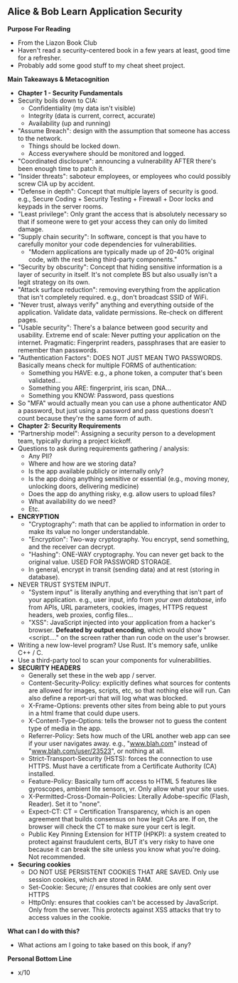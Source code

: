 ## Alice & Bob Learn Application Security

**Purpose For Reading**
- From the Liazon Book Club
- Haven't read a security-centered book in a few years at least, good time for a refresher.
- Probably add some good stuff to my cheat sheet project.
 
**Main Takeaways & Metacognition**
- **Chapter 1 - Security Fundamentals**
- Security boils down to CIA:
	- Confidentiality (my data isn't visible)
	- Integrity (data is current, correct, accurate)
	- Availability (up and running)
- "Assume Breach": design with the assumption that someone has access to the network.
	- Things should be locked down.
	- Access everywhere should be monitored and logged.
- "Coordinated disclosure": announcing a vulnerability AFTER there's been enough time to patch it.
- "Insider threats": saboteur employees, or employees who could possibly screw CIA up by accident.
- "Defense in depth": Concept that multiple layers of security is good. e.g., Secure Coding + Security Testing + Firewall + Door locks and keypads in the server rooms.
- "Least privilege": Only grant the access that is absolutely necessary so that if someone were to get your access they can only do limited damage.
- "Supply chain security": In software, concept is that you have to carefully monitor your code dependencies for vulnerabilities.
	- "Modern applications are typically made up of 20-40% original code, with the rest being third-party components."
- "Security by obscurity": Concept that hiding sensitive information is a layer of security in itself. It's not complete BS but also usually isn't a legit strategy on its own.
- "Attack surface reduction": removing everything from the application that isn't completely required. e.g., don't broadcast SSID of WiFi.
- "Never trust, always verify" anything and everything outside of the application. Validate data, validate permissions. Re-check on different pages.
- "Usable security": There's a balance between good security and usability. Extreme end of scale: Never putting your application on the internet. Pragmatic: Fingerprint readers, passphrases that are easier to remember than passwords.
- "Authentication Factors": DOES NOT JUST MEAN TWO PASSWORDS. Basically means check for multiple FORMS of authentication:
	- Something you HAVE: e.g., a phone token, a computer that's been validated...
	- Something you ARE: fingerprint, iris scan, DNA...
	- Something you KNOW: Password, pass questions
- So "MFA" would actually mean you can use a phone authenticator AND a password, but just using a password and pass questions doesn't count because they're the same form of auth.
- **Chapter 2: Security Requirements**
- "Partnership model": Assigning a security person to a development team, typically during a project kickoff.
- Questions to ask during requirements gathering / analysis:
	- Any PII?
	- Where and how are we storing data?
	- Is the app available publicly or internally only?
	- Is the app doing anything sensitive or essential (e.g., moving money, unlocking doors, delivering medicine)
	- Does the app do anything risky, e.g. allow users to upload files?
	- What availability do we need?
	- Etc.
- **ENCRYPTION**
	- "Cryptography": math that can be applied to information in order to make its value no longer understandable.
	- "Encryption": Two-way cryptography. You encrypt, send something, and the receiver can decrypt.
	- "Hashing": ONE-WAY cryptography. You can never get back to the original value. USED FOR PASSWORD STORAGE.
	- In general, encrypt in transit (sending data) and at rest (storing in database).
- NEVER TRUST SYSTEM INPUT.
	- "System input" is literally anything and everything that isn't part of your application. e.g., user input, info from _your own database_, info from APIs, URL parameters, cookies, images, HTTPS request headers, web proxies, config files...
	- "XSS": JavaScript injected into your application from a hacker's browser. **Defeated by output encoding**, which would show "<script...." on the screen rather than run code on the user's browser.
- Writing a new low-level program? Use Rust. It's memory safe, unlike C++ / C.
- Use a third-party tool to scan your components for vulnerabilities.
- **SECURITY HEADERS**
	- Generally set these in the web app / server.
	- Content-Security-Policy: explicitly defines what sources for contents are allowed for images, scripts, etc, so that nothing else will run. Can also define a report-uri that will log what was blocked.
	- X-Frame-Options: prevents other sites from being able to put yours in a html frame that could dupe users.
	- X-Content-Type-Options: tells the browser not to guess the content type of media in the app.
	- Referrer-Policy: Sets how much of the URL another web app can see if your user navigates away. e.g., "www.blah.com" instead of "www.blah.com/user/23523", or nothing at all.
	- Strict-Transport-Security (HSTS): forces the connection to use HTTPS. Must have a certificate from a Certificate Authority (CA) installed.
	- Feature-Policy: Basically turn off access to HTML 5 features like gyroscopes, ambient lite sensors, vr. Only allow what your site uses.
	- X-Permitted-Cross-Domain-Policies: Literally Adobe-specific (Flash, Reader). Set it to "none".
	- Expect-CT: CT = Certification Transparency, which is an open agreement that builds consensus on how legit CAs are. If on, the browser will check the CT to make sure your cert is legit.
	- Public Key Pinning Extension for HTTP (HPKP): a system created to protect against fraudulent certs, BUT it's very risky to have one because it can break the site unless you know what you're doing. Not recommended.
- **Securing cookies**
	- DO NOT USE PERSISTENT COOKIES THAT ARE SAVED. Only use session cookies, which are stored in RAM.
	- Set-Cookie: Secure; // ensures that cookies are only sent over HTTPS
	- HttpOnly: ensures that cookies can't be accessed by JavaScript. Only from the server. This protects against XSS attacks that try to access values in the cookie.

**What can I do with this?**
- What actions am I going to take based on this book, if any?

**Personal Bottom Line**
- x/10
<!--stackedit_data:
eyJoaXN0b3J5IjpbLTE4NTUwNDg5MTAsMjA1NTY4MzgxMSwtOD
c1NTIxOTkxLDE5Mzk4MTI4OTIsNjIwNTE3NTU2LC0xOTQ5MTA5
ODc5LC0xNzQwNTcxNDc4LC0xMTM1NzY5Nzk3LC0xMjc0MzYyNT
k0LC0xMDIzOTg0NTczLDIwNDIxODA2NzUsLTk5NjgyMzcwMiwt
MjAyOTc2NDU3NSwtMTUzODc5NTcxN119
-->